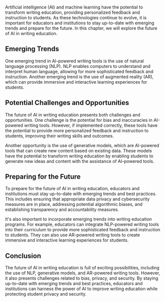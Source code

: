 
Artificial intelligence (AI) and machine learning have the potential to transform writing education, providing personalized feedback and instruction to students. As these technologies continue to evolve, it is important for educators and institutions to stay up-to-date with emerging trends and prepare for the future. In this chapter, we will explore the future of AI in writing education.

Emerging Trends
---------------

One emerging trend in AI-powered writing tools is the use of natural language processing (NLP). NLP enables computers to understand and interpret human language, allowing for more sophisticated feedback and instruction. Another emerging trend is the use of augmented reality (AR), which can provide immersive and interactive learning experiences for students.

Potential Challenges and Opportunities
--------------------------------------

The future of AI in writing education presents both challenges and opportunities. One challenge is the potential for bias and inaccuracies in AI-powered writing tools. However, if implemented correctly, these tools have the potential to provide more personalized feedback and instruction to students, improving their writing skills and outcomes.

Another opportunity is the use of generative models, which are AI-powered tools that can create new content based on existing data. These models have the potential to transform writing education by enabling students to generate new ideas and content with the assistance of AI-powered tools.

Preparing for the Future
------------------------

To prepare for the future of AI in writing education, educators and institutions must stay up-to-date with emerging trends and best practices. This includes ensuring that appropriate data privacy and cybersecurity measures are in place, addressing potential algorithmic biases, and establishing transparency and accountability measures.

It's also important to incorporate emerging trends into writing education programs. For example, educators can integrate NLP-powered writing tools into their curriculum to provide more sophisticated feedback and instruction to students. They can also use AR-powered writing tools to create immersive and interactive learning experiences for students.

Conclusion
----------

The future of AI in writing education is full of exciting possibilities, including the use of NLP, generative models, and AR-powered writing tools. However, it also presents challenges related to bias, privacy, and security. By staying up-to-date with emerging trends and best practices, educators and institutions can harness the power of AI to improve writing education while protecting student privacy and security.
